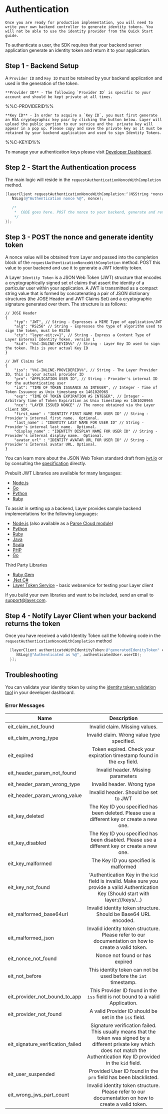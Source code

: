 # Authentication

```emphasis
Once you are ready for production implementation, you will need to write your own backend controller to generate identity tokens. You will not be able to use the identity provider from the Quick Start guide.
```

To authenticate a user, the SDK requires that your backend server application generate an identity token and return it to your application.

## Step 1 - Backend Setup
A `Provider ID` and `Key ID` must be retained by your backend application and used in the generation of the token.

```emphasis
**Provider ID** - The following `Provider ID` is specific to your account and should be kept private at all times.
```

%%C-PROVIDERID%%

```emphasis
**Key ID** - In order to acquire a `Key ID`, you must first generate an RSA cryptographic key pair by clicking the button below. Layer will upload the public portion to our service and the  private key will appear in a pop up. Please copy and save the private key as it must be retained by your backend application and used to sign Identity Tokens.
```

%%C-KEYID%%

To manage your authentication keys please visit [Developer Dashboard](https://developer.layer.com/projects/keys).

## Step 2 - Start the Authentication process

The main logic will reside in the `requestAuthenticationNonceWithCompletion` method.

```objectivec
[layerClient requestAuthenticationNonceWithCompletion:^(NSString *nonce, NSError *error) {
   NSLog(@"Authentication nonce %@", nonce);

   /*
    *  CODE goes here. POST the nonce to your backend, generate and return a JWT identity token
    */
}];
```

## Step 3 - POST the nonce and generate identity token
A nonce value will be obtained from Layer and passed into the completion block of the `requestAuthenticationNonceWithCompletion` method. POST this value to your backend and use it to generate a JWT identity token.

A Layer `Identity Token` is a JSON Web Token (JWT) structure that encodes a cryptographically signed set of claims that assert the identity of a particular user within your application. A JWT is transmitted as a compact string value that is formed by concatenating a pair of JSON dictionary structures (the JOSE Header and JWT Claims Set) and a cryptographic signature generated over them. The structure is as follows:

```
// JOSE Header
{
    "typ": "JWT", // String - Expresses a MIME Type of application/JWT
    "alg": "RS256" // String - Expresses the type of algorithm used to sign the token, must be RS256
    "cty": "layer-eit;v=1", // String - Express a Content Type of Layer External Identity Token, version 1
    "kid": "%%C-INLINE-KEYID%%" // String - Layer Key ID used to sign the token. This is your actual Key ID
}

// JWT Claims Set
{
    "iss": "%%C-INLINE-PROVIDERID%%", // String - The Layer Provider ID, this is your actual provider ID
    "prn": "APPLICATION USER ID", // String - Provider's internal ID for the authenticating user
    "iat": "TIME OF TOKEN ISSUANCE AS INTEGER", // Integer - Time of Token Issuance as Unix timestamp ex 1461020965
    "exp": "TIME OF TOKEN EXPIRATION AS INTEGER", // Integer - Arbitrary time of Token Expiration as Unix timestamp ex 1461020965
    "nce": "LAYER ISSUED NONCE" // The nonce obtained via the Layer client SDK.
    "first_name" : "IDENTITY FIRST NAME FOR USER ID" // String - Provider's internal first name.  Optional.
    "last_name" : "IDENTITY LAST NAME FOR USER ID" // String - Provider's internal last name.  Optional.
    "display_name" : "IDENTITY DISPLAY NAME FOR USER ID" // String - Provider's internal display name.  Optional.
    "avatar_url" : "IDENTITY AVATAR URL FOR USER ID" // String - Provider's internal avatar URL. Optional.
}
```

You can learn more about the JSON Web Token standard draft from [jwt.io](http://jwt.io) or by consulting the [specification](http://self-issued.info/docs/draft-ietf-oauth-json-web-token.html) directly.

Prebuilt JWT Libraries are available for many languages:

* [Node.js](https://github.com/brianloveswords/node-jws)
* [Go](https://github.com/dgrijalva/jwt-go)
* [Python](https://github.com/progrium/pyjwt/)
* [Ruby](https://github.com/progrium/ruby-jwt)

To assist in setting up a backend, Layer provides sample backend implementations for the following languages:

* [Node.js](https://github.com/layerhq/layer-identity-token-nodejs) (also available as a [Parse Cloud module](https://github.com/layerhq/layer-parse-module))
* [Python](https://github.com/layerhq/layer-identity-token-python)
* [Ruby](https://github.com/layerhq/layer-identity-token-ruby)
* [Java](https://github.com/layerhq/layer-identity-token-java)
* [Scala](https://github.com/layerhq/layer-identity-token-scala)
* [PHP](https://github.com/layerhq/layer-identity-token-php)
* [Go](https://github.com/layerhq/support/tree/master/identity-services-samples/go)

Third Party Libraries
* [Ruby Gem](https://rubygems.org/gems/layer-identity_token)
* [.Net C#](https://github.com/khanhvu161188/LayerNet)
* [Layer Token Service](https://github.com/dreimannzelt/layer-token_service)  - basic webservice for testing your Layer client

If you build your own libraries and want to be included, send an email to [support@layer.com](mailto:support@layer.com).

## Step 4 - Notify Layer Client when your backend returns the token
Once you have received a valid Identity Token call the following code in the `requestAuthenticationNonceWithCompletion` method

```objectivec
  [layerClient authenticateWithIdentityToken:@"generatedIdenityToken" completion:^(LYRIdentity *authenticatedUser, NSError *error) {
     NSLog(@"Authenticated as %@", authenticatedUser.userID);
  }];
```

## Troubleshooting

You can validate your identity token by using the [identity token validation tool](/projects/tools) in your developer dashboard.

### Error Messages

| Name    | Description |
|---------|:------:|
| eit_claim_not_found | Invalid claim. Missing values.  |      
| eit_claim_wrong_type |Invalid claim. Wrong value type specified. |        
| eit_expired  | Token expired. Check your expiration timestamp found in the `exp` field. |             
| eit_header_param_not_found | Invalid header. Missing parameters |    
| eit_header_param_wrong_type | Invalid header. Wrong type |  
| eit_header_param_wrong_value | Invalid header. Should be set to JWT |  
| eit_key_deleted | The Key ID you specified has been deleted. Please use a different key or create a new one. | 
| eit_key_disabled | The Key ID you specified has been disabled. Please use a different key or create a new one. |  
| eit_key_malformed | The Key ID you specified is malformed |             
| eit_key_not_found | 'Authentication Key in the `kid` field is invalid. Make sure you provide a valid Authentication Key (Should start with layer:///keys/...) |
| eit_malformed_base64url | Invalid identity token structure. Should be Base64 URL encoded. |    
| eit_malformed_json | Invalid identity token structure. Please refer to our documentation on how to create a valid token.  |      
| eit_nonce_not_found | Nonce not found or has expired |          
| eit_not_before | This identity token can not be used before the `iat` timestamp.  |             
| eit_provider_not_bound_to_app | This Provider ID found in the `iss` field is not bound to a valid Application. |  
| eit_provider_not_found | A valid Provider ID should be set in the `iss` field. |   
| eit_signature_verification_failed |Signature verification failed. This usually means that the token was signed by a different private key which does not match the Authentication Key ID provided in the `kid` field. |
| eit_user_suspended |  Provided User ID found in the `prn` field has been blacklisted.     |     
| eit_wrong_jws_part_count | Invalid identity token structure. Please refer to our documentation on how to create a valid token. | 

